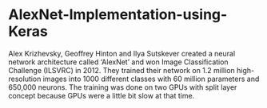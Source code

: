 # AlexNet-Implementation-using-Keras
Alex Krizhevsky, Geoffrey Hinton and Ilya Sutskever created a neural network architecture called ‘AlexNet’ and won Image Classification Challenge (ILSVRC) in 2012. They trained their network on 1.2 million high-resolution images into 1000 different classes with 60 million parameters and 650,000 neurons. The training was done on two GPUs with split layer concept because GPUs were a little bit slow at that time.

